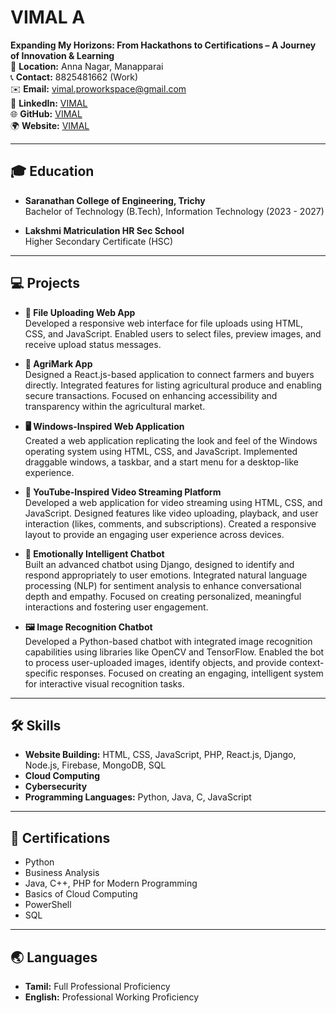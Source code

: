 # VIMAL A

**Expanding My Horizons: From Hackathons to Certifications – A Journey of Innovation & Learning**  
📍 **Location:** Anna Nagar, Manapparai  
📞 **Contact:** 8825481662 (Work)  
✉️ **Email:** [vimal.proworkspace@gmail.com](mailto:vimal.proworkspace@gmail.com)  
🔗 **LinkedIn:** [VIMAL](#)  
🌐 **GitHub:** [VIMAL](#)  
🌍 **Website:** [VIMAL](#)  

---

## 🎓 Education

- **Saranathan College of Engineering, Trichy**  
  Bachelor of Technology (B.Tech), Information Technology (2023 - 2027)  

- **Lakshmi Matriculation HR Sec School**  
  Higher Secondary Certificate (HSC)

---

## 💻 Projects

- **📂 File Uploading Web App**  
  Developed a responsive web interface for file uploads using HTML, CSS, and JavaScript. Enabled users to select files, preview images, and receive upload status messages.

- **🌾 AgriMark App**  
  Designed a React.js-based application to connect farmers and buyers directly. Integrated features for listing agricultural produce and enabling secure transactions. Focused on enhancing accessibility and transparency within the agricultural market.

- **🖥 Windows-Inspired Web Application**  
  Created a web application replicating the look and feel of the Windows operating system using HTML, CSS, and JavaScript. Implemented draggable windows, a taskbar, and a start menu for a desktop-like experience.

- **🎥 YouTube-Inspired Video Streaming Platform**  
  Developed a web application for video streaming using HTML, CSS, and JavaScript. Designed features like video uploading, playback, and user interaction (likes, comments, and subscriptions). Created a responsive layout to provide an engaging user experience across devices.

- **🤖 Emotionally Intelligent Chatbot**  
  Built an advanced chatbot using Django, designed to identify and respond appropriately to user emotions. Integrated natural language processing (NLP) for sentiment analysis to enhance conversational depth and empathy. Focused on creating personalized, meaningful interactions and fostering user engagement.

- **🖼 Image Recognition Chatbot**  
  Developed a Python-based chatbot with integrated image recognition capabilities using libraries like OpenCV and TensorFlow. Enabled the bot to process user-uploaded images, identify objects, and provide context-specific responses. Focused on creating an engaging, intelligent system for interactive visual recognition tasks.

---

## 🛠 Skills

- **Website Building:** HTML, CSS, JavaScript, PHP, React.js, Django, Node.js, Firebase, MongoDB, SQL  
- **Cloud Computing**  
- **Cybersecurity**  
- **Programming Languages:** Python, Java, C, JavaScript  

---

## 📜 Certifications

- Python  
- Business Analysis  
- Java, C++, PHP for Modern Programming  
- Basics of Cloud Computing  
- PowerShell  
- SQL  

---

## 🌏 Languages

- **Tamil:** Full Professional Proficiency  
- **English:** Professional Working Proficiency  
